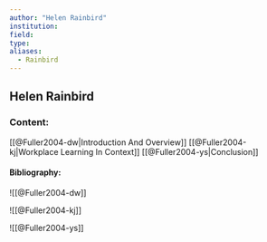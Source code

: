 ```yaml
---
author: "Helen Rainbird"
institution:
field:
type:
aliases:
  - Rainbird
---
```


## Helen Rainbird

### Content:
[[@Fuller2004-dw|Introduction And Overview]]
[[@Fuller2004-kj|Workplace Learning In Context]]
[[@Fuller2004-ys|Conclusion]]

#### Bibliography:

![[@Fuller2004-dw]]

![[@Fuller2004-kj]]

![[@Fuller2004-ys]]